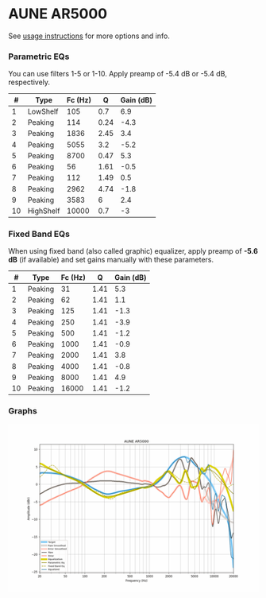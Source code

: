 # AUNE AR5000
See [usage instructions](https://github.com/jaakkopasanen/AutoEq#usage) for more options and info.

### Parametric EQs
You can use filters 1-5 or 1-10. Apply preamp of -5.4 dB or -5.4 dB, respectively.

|   # | Type      |   Fc (Hz) |    Q |   Gain (dB) |
|-----|-----------|-----------|------|-------------|
|   1 | LowShelf  |       105 | 0.7  |         6.9 |
|   2 | Peaking   |       114 | 0.24 |        -4.3 |
|   3 | Peaking   |      1836 | 2.45 |         3.4 |
|   4 | Peaking   |      5055 | 3.2  |        -5.2 |
|   5 | Peaking   |      8700 | 0.47 |         5.3 |
|   6 | Peaking   |        56 | 1.61 |        -0.5 |
|   7 | Peaking   |       112 | 1.49 |         0.5 |
|   8 | Peaking   |      2962 | 4.74 |        -1.8 |
|   9 | Peaking   |      3583 | 6    |         2.4 |
|  10 | HighShelf |     10000 | 0.7  |        -3   |

### Fixed Band EQs
When using fixed band (also called graphic) equalizer, apply preamp of **-5.6 dB** (if available) and set gains manually with these parameters.

|   # | Type    |   Fc (Hz) |    Q |   Gain (dB) |
|-----|---------|-----------|------|-------------|
|   1 | Peaking |        31 | 1.41 |         5.3 |
|   2 | Peaking |        62 | 1.41 |         1.1 |
|   3 | Peaking |       125 | 1.41 |        -1.3 |
|   4 | Peaking |       250 | 1.41 |        -3.9 |
|   5 | Peaking |       500 | 1.41 |        -1.2 |
|   6 | Peaking |      1000 | 1.41 |        -0.9 |
|   7 | Peaking |      2000 | 1.41 |         3.8 |
|   8 | Peaking |      4000 | 1.41 |        -0.8 |
|   9 | Peaking |      8000 | 1.41 |         4.9 |
|  10 | Peaking |     16000 | 1.41 |        -1.2 |

### Graphs
![](./AUNE%20AR5000.png)
